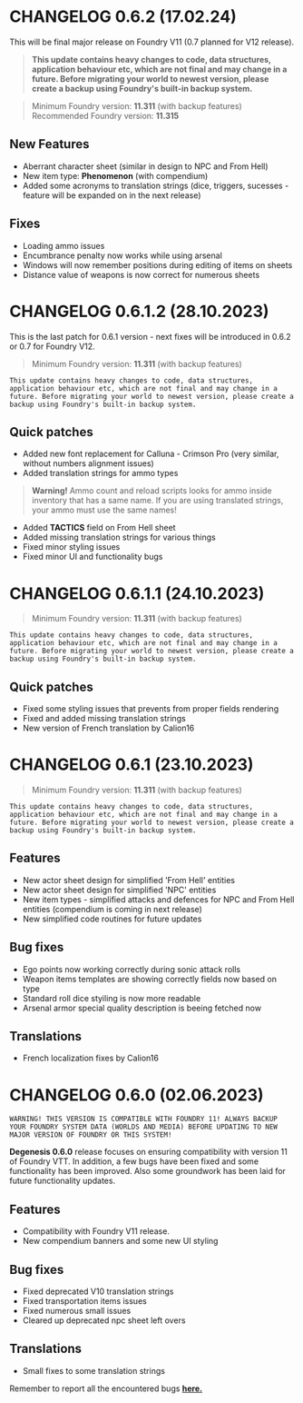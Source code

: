# **CHANGELOG 0.6.2 (17.02.24)**

This will be final major release on Foundry V11 (0.7 planned for V12 release).

> **This update contains heavy changes to code, data structures, application behaviour etc, which are not final and may change in a future. Before migrating your world to newest version, please create a backup using Foundry's built-in backup system.**

> Minimum Foundry version: **11.311** (with backup features)
> Recommended Foundry version: **11.315**

## New Features

- Aberrant character sheet (similar in design to NPC and From Hell)
- New item type: **Phenomenon** (with compendium)
- Added some acronyms to translation strings (dice, triggers, sucesses - feature will be expanded on in the next release)

## Fixes

- Loading ammo issues
- Encumbrance penalty now works while using arsenal
- Windows will now remember positions during editing of items on sheets
- Distance value of weapons is now correct for numerous sheets

# **CHANGELOG** 0.6.1.2 (28.10.2023)

This is the last patch for 0.6.1 version - next fixes will be introduced in 0.6.2 or 0.7 for Foundry V12.

> Minimum Foundry version: **11.311** (with backup features)

```
This update contains heavy changes to code, data structures, application behaviour etc, which are not final and may change in a future. Before migrating your world to newest version, please create a backup using Foundry's built-in backup system.
```

## Quick patches

- Added new font replacement for Calluna - Crimson Pro (very similar, without numbers alignment issues)
- Added translation strings for ammo types

> **Warning!** Ammo count and reload scripts looks for ammo inside inventory that has a same name. If you are using translated strings, your ammo must use the same names!

- Added **TACTICS** field on From Hell sheet
- Added missing translation strings for various things
- Fixed minor styling issues
- Fixed minor UI and functionality bugs

# **CHANGELOG** 0.6.1.1 (24.10.2023)

> Minimum Foundry version: **11.311** (with backup features)

```
This update contains heavy changes to code, data structures, application behaviour etc, which are not final and may change in a future. Before migrating your world to newest version, please create a backup using Foundry's built-in backup system.
```

## Quick patches

- Fixed some styling issues that prevents from proper fields rendering
- Fixed and added missing translation strings
- New version of French translation by Calion16

# **CHANGELOG** 0.6.1 (23.10.2023)

> Minimum Foundry version: **11.311** (with backup features)

```
This update contains heavy changes to code, data structures, application behaviour etc, which are not final and may change in a future. Before migrating your world to newest version, please create a backup using Foundry's built-in backup system.
```

## Features

- New actor sheet design for simplified 'From Hell' entities
- New actor sheet design for simplified 'NPC' entities
- New item types - simplified attacks and defences for NPC and From Hell entities (compendium is coming in next release)
- New simplified code routines for future updates

## Bug fixes

- Ego points now working correctly during sonic attack rolls
- Weapon items templates are showing correctly fields now based on type
- Standard roll dice styiling is now more readable
- Arsenal armor special quality description is beeing fetched now

## Translations

- French localization fixes by Calion16

# **CHANGELOG** 0.6.0 (02.06.2023)

```
WARNING! THIS VERSION IS COMPATIBLE WITH FOUNDRY 11! ALWAYS BACKUP YOUR FOUNDRY SYSTEM DATA (WORLDS AND MEDIA) BEFORE UPDATING TO NEW MAJOR VERSION OF FOUNDRY OR THIS SYSTEM!
```

**Degenesis 0.6.0** release focuses on ensuring compatibility with version 11 of Foundry VTT. In addition, a few bugs have been fixed and some functionality has been improved. Also some groundwork has been laid for future functionality updates.

## Features

- Compatibility with Foundry V11 release.
- New compendium banners and some new UI styling

## Bug fixes

- Fixed deprecated V10 translation strings
- Fixed transportation items issues
- Fixed numerous small issues
- Cleared up deprecated npc sheet left overs

## Translations

- Small fixes to some translation strings

Remember to report all the encountered bugs [**here.**](https://github.com/greedyj4ck/DEGENESIS-FoundryVTT/issues)

